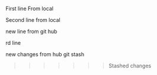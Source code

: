 First line From local


Second line from local 

new line from git hub

rd line


new changes from hub
git stash
>>>>>>> Stashed changes

